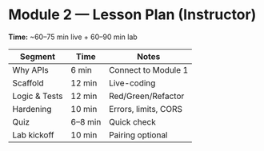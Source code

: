 # Module 2 — Lesson Plan (Instructor)

**Time:** ~60–75 min live + 60–90 min lab

| Segment | Time | Notes |
|---|---|---|
| Why APIs | 6 min | Connect to Module 1 |
| Scaffold | 12 min | Live-coding |
| Logic & Tests | 12 min | Red/Green/Refactor |
| Hardening | 10 min | Errors, limits, CORS |
| Quiz | 6–8 min | Quick check |
| Lab kickoff | 10 min | Pairing optional |
